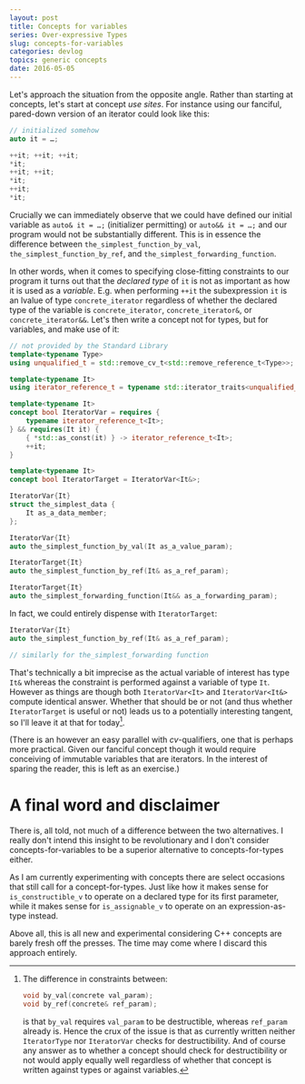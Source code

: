 ```yaml
---
layout: post
title: Concepts for variables
series: Over-expressive Types
slug: concepts-for-variables
categories: devlog
topics: generic concepts
date: 2016-05-05
---
```


Let's approach the situation from the opposite angle. Rather than starting at concepts, let's start
at concept *use sites*. For instance using our fanciful, pared-down version of an iterator could
look like this:

```cpp
// initialized somehow
auto it = …;

++it; ++it; ++it;
*it;
++it; ++it;
*it;
++it;
*it;
```

Crucially we can immediately observe that we could have defined our initial variable as `auto& it =
…;` (initializer permitting) or `auto&& it = …;` and our program would not be substantially
different. This is in essence the difference between `the_simplest_function_by_val`,
`the_simplest_function_by_ref`, and `the_simplest_forwarding_function`.

In other words, when it comes to specifying close-fitting constraints to our program it turns out
that the *declared type* of `it` is not as important as how it is used as a *variable*. E.g. when
performing `++it` the subexpression `it` is an lvalue of type `concrete_iterator` regardless of
whether the declared type of the variable is `concrete_iterator`, `concrete_iterator&`, or
`concrete_iterator&&`. Let's then write a concept not for types, but for variables, and make use of
it:

```cpp
// not provided by the Standard Library
template<typename Type>
using unqualified_t = std::remove_cv_t<std::remove_reference_t<Type>>;

template<typename It>
using iterator_reference_t = typename std::iterator_traits<unqualified_t<It>>::reference;

template<typename It>
concept bool IteratorVar = requires {
    typename iterator_reference_t<It>;
} && requires(It it) {
    { *std::as_const(it) } -> iterator_reference_t<It>;
    ++it;
}

template<typename It>
concept bool IteratorTarget = IteratorVar<It&>;

IteratorVar{It}
struct the_simplest_data {
    It as_a_data_member;
};

IteratorVar{It}
auto the_simplest_function_by_val(It as_a_value_param);

IteratorTarget{It}
auto the_simplest_function_by_ref(It& as_a_ref_param);

IteratorTarget{It}
auto the_simplest_forwarding_function(It&& as_a_forwarding_param);
```

In fact, we could entirely dispense with `IteratorTarget`:

```cpp
IteratorVar{It}
auto the_simplest_function_by_ref(It& as_a_ref_param);

// similarly for the_simplest_forwarding function
```

That's technically a bit imprecise as the actual variable of interest has type `It&` whereas the
constraint is performed against a variable of type `It`. However as things are though both
`IteratorVar<It>` and `IteratorVar<It&>` compute identical answer. Whether that should be or not
(and thus whether `IteratorTarget` is useful or not) leads us to a potentially interesting tangent,
so I'll leave it at that for today[^1].

  [^1]:
    The difference in constraints between:

    ```cpp
    void by_val(concrete val_param);
    void by_ref(concrete& ref_param);
    ```

    is that `by_val` requires `val_param` to be destructible, whereas `ref_param` already is. Hence
    the crux of the issue is that as currently written neither `IteratorType` nor `IteratorVar`
    checks for destructibility. And of course any answer as to whether a concept should check for
    destructibility or not would apply equally well regardless of whether that concept is written
    against types or against variables.

(There is an however an easy parallel with *cv*-qualifiers, one that is perhaps more practical.
Given our fanciful concept though it would require conceiving of immutable variables that are
iterators. In the interest of sparing the reader, this is left as an exercise.)

A final word and disclaimer
===========================

There is, all told, not much of a difference between the two alternatives. I really don't intend
this insight to be revolutionary and I don't consider concepts-for-variables to be a superior
alternative to concepts-for-types either.

As I am currently experimenting with concepts there are select occasions that still call for a
concept-for-types. Just like how it makes sense for `is_constructible_v` to operate on a declared
type for its first parameter, while it makes sense for `is_assignable_v` to operate on an
expression-as-type instead.

Above all, this is all new and experimental considering C++ concepts are barely fresh off the
presses. The time may come where I discard this approach entirely.
